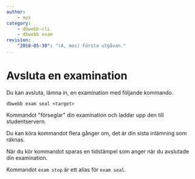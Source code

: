 ```yaml
---
author:
    - mos
category:
    - dbwebb-cli
    - dbwebb exam
revision:
    "2018-05-30": "(A, mos) Första utgåvan."
...
```

Avsluta en examination
==================================

Du kan avsluta, lämna in, en examination med följande kommando.

```text
dbwebb exam seal <target>
```

Kommandot "förseglar" din examination och laddar upp den till studentservern.

Du kan köra kommandot flera gånger om, det är din sista inlämning som räknas.

När du kör kommandot sparas en tidstämpel som anger när du avslutade din examination.

Kommandot `exam stop` är ett alias för `exam seal`.
